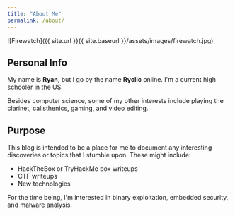 ```yaml
---
title: "About Me"
permalink: /about/
---
```

![Firewatch]({{ site.url }}{{ site.baseurl }}/assets/images/firewatch.jpg)
## Personal Info

My name is **Ryan**, but I go by the name **Ryclic** online. I'm a current high schooler in the US.

Besides computer science, some of my other interests include playing the clarinet, calisthenics, gaming, and video editing.

## Purpose

This blog is intended to be a place for me to document any interesting discoveries or topics that I stumble upon. These might include: 
* HackTheBox or TryHackMe box writeups
* CTF writeups
* New technologies 

For the time being, I'm interested in binary exploitation, embedded security, and malware analysis. 
